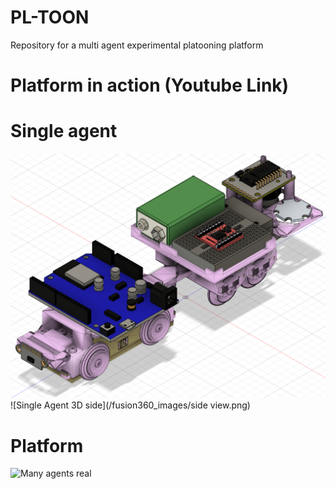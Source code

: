 # PL-TOON
Repository for a multi agent experimental platooning platform 

# Platform in action (Youtube Link)

# Single agent
![Single Agent 3D](/fusion360_images/angle.png)
![Single Agent 3D side](/fusion360_images/side view.png)

# Platform 
![Many agents real](/fusion360_images/many.png)
